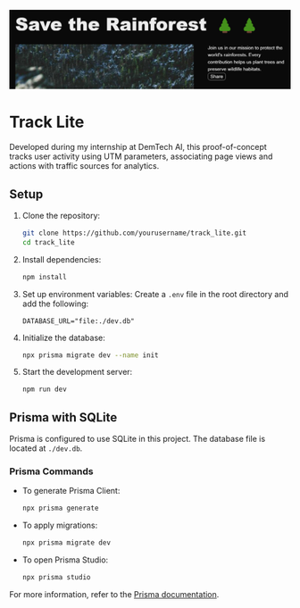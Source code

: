 ![Track Lite](https://github.com/AKKSHAAT/track_lite/blob/master/img.png?raw=true)
# Track Lite
Developed during my internship at DemTech AI, this proof-of-concept tracks user activity using UTM parameters, associating page views and actions with traffic sources for analytics.
## Setup

1. Clone the repository:
   ```bash
   git clone https://github.com/yourusername/track_lite.git
   cd track_lite
   ```

2. Install dependencies:
   ```bash
   npm install
   ```

3. Set up environment variables:
   Create a `.env` file in the root directory and add the following:
   ```env
   DATABASE_URL="file:./dev.db"
   ```

4. Initialize the database:
   ```bash
   npx prisma migrate dev --name init
   ```

5. Start the development server:
   ```bash
   npm run dev
   ```

## Prisma with SQLite

Prisma is configured to use SQLite in this project. The database file is located at `./dev.db`.

### Prisma Commands

- To generate Prisma Client:
  ```bash
  npx prisma generate
  ```

- To apply migrations:
  ```bash
  npx prisma migrate dev
  ```

- To open Prisma Studio:
  ```bash
  npx prisma studio
  ```

For more information, refer to the [Prisma documentation](https://www.prisma.io/docs/).
